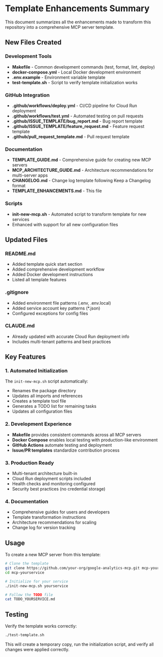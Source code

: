 # Template Enhancements Summary

This document summarizes all the enhancements made to transform this repository into a comprehensive MCP server template.

## New Files Created

### Development Tools
- **Makefile** - Common development commands (test, format, lint, deploy)
- **docker-compose.yml** - Local Docker development environment
- **.env.example** - Environment variable template
- **test-template.sh** - Script to verify template initialization works

### GitHub Integration
- **.github/workflows/deploy.yml** - CI/CD pipeline for Cloud Run deployment
- **.github/workflows/test.yml** - Automated testing on pull requests
- **.github/ISSUE_TEMPLATE/bug_report.md** - Bug report template
- **.github/ISSUE_TEMPLATE/feature_request.md** - Feature request template
- **.github/pull_request_template.md** - Pull request template

### Documentation
- **TEMPLATE_GUIDE.md** - Comprehensive guide for creating new MCP servers
- **MCP_ARCHITECTURE_GUIDE.md** - Architecture recommendations for multi-server apps
- **CHANGELOG.md** - Change log template following Keep a Changelog format
- **TEMPLATE_ENHANCEMENTS.md** - This file

### Scripts
- **init-new-mcp.sh** - Automated script to transform template for new services
- Enhanced with support for all new configuration files

## Updated Files

### README.md
- Added template quick start section
- Added comprehensive development workflow
- Added Docker development instructions
- Listed all template features

### .gitignore
- Added environment file patterns (.env, .env.local)
- Added service account key patterns (*.json)
- Configured exceptions for config files

### CLAUDE.md
- Already updated with accurate Cloud Run deployment info
- Includes multi-tenant patterns and best practices

## Key Features

### 1. Automated Initialization
The `init-new-mcp.sh` script automatically:
- Renames the package directory
- Updates all imports and references
- Creates a template tool file
- Generates a TODO list for remaining tasks
- Updates all configuration files

### 2. Development Experience
- **Makefile** provides consistent commands across all MCP servers
- **Docker Compose** enables local testing with production-like environment
- **GitHub Actions** automate testing and deployment
- **Issue/PR templates** standardize contribution process

### 3. Production Ready
- Multi-tenant architecture built-in
- Cloud Run deployment scripts included
- Health checks and monitoring configured
- Security best practices (no credential storage)

### 4. Documentation
- Comprehensive guides for users and developers
- Template transformation instructions
- Architecture recommendations for scaling
- Change log for version tracking

## Usage

To create a new MCP server from this template:

```bash
# Clone the template
git clone https://github.com/your-org/google-analytics-mcp.git mcp-yourservice
cd mcp-yourservice

# Initialize for your service
./init-new-mcp.sh yourservice

# Follow the TODO file
cat TODO_YOURSERVICE.md
```

## Testing

Verify the template works correctly:

```bash
./test-template.sh
```

This will create a temporary copy, run the initialization script, and verify all changes were applied correctly.